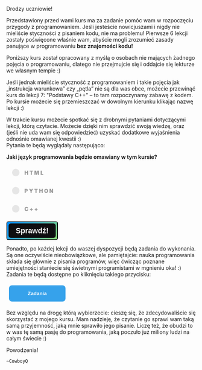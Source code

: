 <style>
.rad-label {
  display: flex;
  align-items: center;

  border-radius: 100px;
  padding: 10px 16px;
  margin: 10px 0;

  cursor: pointer;
  transition: .3s;
}

.rad-label:hover,
.rad-label:focus-within {
  background: hsla(0, 0%, 80%, .14);
}

.rad-input {
  position: absolute;
  left: 0;
  top: 0;
  width: 1px;
  height: 1px;
  opacity: 0;
  z-index: -1;
}

.rad-design {
  width: 18px;
  height: 18px;
  border-radius: 80px;

  background: linear-gradient(to right bottom, hsl(154, 97%, 62%), hsl(225, 97%, 62%));
  position: relative;
}

.rad-design::before {
  content: '';

  display: inline-block;
  width: inherit;
  height: inherit;
  border-radius: inherit;

  background: hsl(0, 0%, 90%);
  transform: scale(1.1);
  transition: .3s;
}

.rad-input:checked+.rad-design::before {
  transform: scale(0);
}

.rad-text {
  color: hsl(0, 0%, 60%);
  margin-left: 14px;
  letter-spacing: 3px;
  text-transform: uppercase;
  font-size: 14px;
  font-weight: 900;

  transition: .3s;
}

.rad-input:checked~.rad-text {
  color: hsl(0, 0%, 40%);
}

.btn {
  background-image: linear-gradient(135deg, #008aff, #86d472);
  border-radius: 6px;
  box-sizing: border-box;
  color: #ffffff;
  display: block;
  height: 50px;
  font-size: 1.4em;
  font-weight: 600;
  padding: 4px;
  position: relative;
  text-decoration: none;
  width: 7em;
  z-index: 2;
}

.btn:hover {
  color: #fff;
}

.btn .btnspan {
  align-items: center;
  background: #0e0e10;
  border-radius: 6px;
  display: flex;
  justify-content: center;
  height: 100%;
  transition: background 0.5s ease;
  width: 100%;
}

.btn:hover .btnspan {
  background: transparent;
}

.exercise {
	position: relative;
	max-width: 30em;
	
	background-color: #fff;
	padding: 1.125em 1.5em;
	font-size: 1.25em;
	border-radius: 1rem;
  box-shadow:	0 0.125rem 0.5rem rgba(0, 0, 0, .3), 0 0.0625rem 0.125rem rgba(0, 0, 0, .2);
}

.exercise::before {
	content: '';
	position: absolute;
	width: 0;
	height: 0;
	bottom: 100%;
	left: 1.5em; 
	border: .75rem solid transparent;
	border-top: none;

	border-bottom-color: #fff;
	filter: drop-shadow(0 -0.0625rem 0.0625rem rgba(0, 0, 0, .1));
}

.exerciseButton {
  border: 0;
  text-align: center;
  display: inline-block;
  padding: 14px;
  width: 150px;
  margin: 7px;
  color: #ffffff;
  background-color: #36a2eb;
  border-radius: 8px;
  font-family: "proxima-nova-soft", sans-serif;
  font-weight: 600;
  text-decoration: none;
  transition: box-shadow 200ms ease-out;
}
</style>

Drodzy uczniowie!

Przedstawiony przed wami kurs ma za zadanie pomóc wam w rozpoczęciu przygody z programowaniem. Jeśli jesteście nowicjuszami i nigdy nie mieliście styczności z pisaniem kodu, nie ma problemu! Pierwsze 6 lekcji zostały poświęcone właśnie wam, abyście mogli zrozumieć zasady panujące w programowaniu **bez znajomości kodu!** 

Poniższy kurs został opracowany z myślą o osobach nie mających żadnego pojęcia o programowaniu, dlatego nie przejmujcie się i oddajcie się lekturze we własnym tempie :)

Jeśli jednak mieliście styczność z programowaniem i takie pojęcia jak „instrukcja warunkowa” czy „pętla” nie są dla was obce, możecie przewinąć kurs do lekcji 7: "Podstawy C++" – to tam rozpoczynamy zabawę z kodem.<br/>
Po kursie możecie się przemieszczać w dowolnym kierunku klikając nazwę lekcji :)

W trakcie kursu możecie spotkać się z drobnymi pytaniami dotyczącymi lekcji, którą czytacie. Możecie dzięki nim sprawdzić swoją wiedzę, oraz (jeśli nie uda wam się odpowiedzieć)
uzyskać dodatkowe wyjaśnienia odnośnie omawianej kwestii :)<br/>
Pytania te będą wyglądały następująco:

**Jaki język programowania będzie omawiany w tym kursie?**
<form> 
<label class="rad-label">
<input type="radio" class="rad-input" name="fav_language" value="HTML" id="op1">
<div class="rad-design"></div>
<div class="rad-text">HTML</div>
</label>

<label class="rad-label">
<input type="radio" class="rad-input" name="fav_language" value="HTML" id="op2">
<div class="rad-design"></div>
<div class="rad-text">Python</div>
</label>

<label class="rad-label">
<input type="radio" class="rad-input" name="fav_language" value="HTML" id="op3">
<div class="rad-design"></div>
<div class="rad-text">C++</div>
</label>

</form>

<button id="baton" class="btn" onclick = "if(document.getElementById('op3').checked){
			document.getElementById('answer').innerHTML = 'Dokładnie tak! :)';
			document.getElementById('answer').style='display:block;';
			}
		else{
			document.getElementById('answer').innerHTML = 'Niestety, nie tym razem! Omawianym kursem będzie C++ :)';
			document.getElementById('answer').style='display:block;';
		}"><span class="btnspan">Sprawdź!</span></button>

<p id="answer" class="exercise" style="display:none;"></p>

<p>Ponadto, po każdej lekcji do waszej dyspozycji będą zadania do wykonania. Są one oczywiście nieobowiązkowe, ale pamiętajcie: nauka programowania składa się głównie z pisania programów, więc ćwicząc poznane umiejętności staniecie się świetnymi programistami w mgnieniu oka! :)<br/>
Zadania te będą dostępne po kliknięciu takiego przycisku:</p>

<button onclick="console.log('ConsoleLogTestExample03');if (document.getElementById('exercises').style.display === 'none') {document.getElementById('exercises').style.display = 'block';} else {document.getElementById('exercises').style.display = 'none';}" class="exerciseButton">Zadania</button>

<div id="exercises" style="display: none" class="exercise">
  Lorem ipsum dolor sit amet, consectetur adipiscing elit. In porttitor eros tortor. Vivamus sollicitudin bibendum aliquam. Pellentesque habitant morbi tristique senectus et netus et malesuada fames ac turpis egestas. Donec rhoncus nisl eu lobortis fringilla. Ut porttitor tempus augue, a condimentum felis consequat eget. Vestibulum ante ipsum primis in faucibus orci luctus et ultrices posuere cubilia curae; Sed volutpat, neque in maximus tincidunt, lacus purus placerat eros, at accumsan quam mauris a arcu.<br/>

Mauris fermentum iaculis quam quis aliquet. Donec sodales vestibulum ornare. Integer lobortis feugiat sapien sit amet feugiat. Cras elementum viverra urna. Pellentesque id urna arcu. Nulla urna nisi, malesuada non porta sodales, sagittis at neque. Nullam venenatis in urna ac imperdiet.<br/>

Mauris ultrices posuere sagittis. In tincidunt placerat ipsum eget rutrum. Mauris commodo velit vitae orci efficitur fringilla. Pellentesque habitant morbi tristique senectus et netus et malesuada fames ac turpis egestas. Curabitur tincidunt libero dignissim, ornare diam non, eleifend risus. Nam tempus sodales ex, rutrum semper metus blandit vel. Maecenas egestas lobortis enim, id congue ligula blandit eget. Nunc rhoncus euismod dolor. Suspendisse in nisl tempus, mattis augue at, commodo justo. Cras sollicitudin felis ex, quis finibus lorem eleifend at. Ut non vestibulum nisl.<br/>

Aliquam congue pharetra metus, id vehicula leo iaculis quis. Curabitur dignissim in libero vel dictum. Praesent at tortor eget est pellentesque pharetra. Integer interdum pretium accumsan. Nulla non enim purus. Fusce fringilla lacus turpis, sed viverra orci placerat ut. Sed sed diam hendrerit, commodo orci a, pharetra purus. Quisque eu efficitur augue. Sed vitae mi at lectus malesuada blandit a nec purus. Quisque sed dolor ac risus ultricies consequat. Fusce tempus lorem id luctus hendrerit. Donec accumsan scelerisque nisi, nec aliquet massa viverra eu. Pellentesque vitae ultrices lectus, a tempus quam. Pellentesque sagittis pretium ullamcorper. Sed a efficitur sapien.<br/>

Nulla ut pretium ipsum. Aliquam et mauris vel tortor egestas volutpat. Nullam rhoncus commodo sem, at facilisis ante mollis vel. Sed sed dolor vel tellus iaculis posuere nec in nibh. Class aptent taciti sociosqu ad litora torquent per conubia nostra, per inceptos himenaeos. Vestibulum libero augue, aliquam in purus a, mattis feugiat justo. Aliquam diam purus, efficitur a metus ut, tincidunt laoreet lorem. Vestibulum nunc ligula, dictum sed enim et, accumsan euismod ante. Nam in elementum elit, quis convallis orci.<br/>
</div>

Bez względu na drogę którą wybierzecie: cieszę się, że zdecydowaliście się skorzystać z mojego kursu. Mam nadzieję, że czytanie go sprawi wam taką samą przyjemność, jaką mnie sprawiło jego pisanie. Liczę też, że obudzi to w was tę samą pasję do programowania, jaką poczuło już miliony ludzi na całym świecie :)


Powodzenia!

	~CowboyQ
